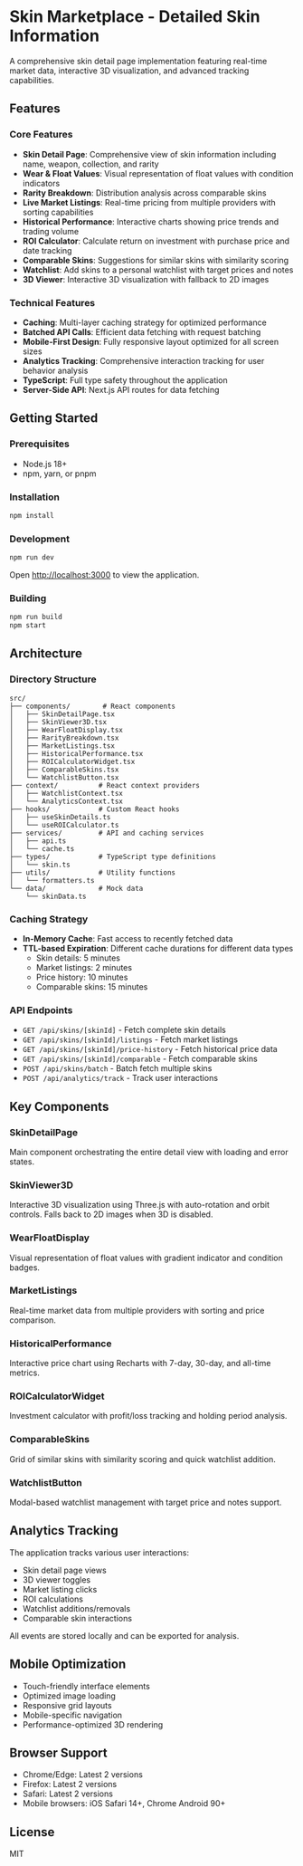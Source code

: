 # Skin Marketplace - Detailed Skin Information

A comprehensive skin detail page implementation featuring real-time market data, interactive 3D visualization, and advanced tracking capabilities.

## Features

### Core Features
- **Skin Detail Page**: Comprehensive view of skin information including name, weapon, collection, and rarity
- **Wear & Float Values**: Visual representation of float values with condition indicators
- **Rarity Breakdown**: Distribution analysis across comparable skins
- **Live Market Listings**: Real-time pricing from multiple providers with sorting capabilities
- **Historical Performance**: Interactive charts showing price trends and trading volume
- **ROI Calculator**: Calculate return on investment with purchase price and date tracking
- **Comparable Skins**: Suggestions for similar skins with similarity scoring
- **Watchlist**: Add skins to a personal watchlist with target prices and notes
- **3D Viewer**: Interactive 3D visualization with fallback to 2D images

### Technical Features
- **Caching**: Multi-layer caching strategy for optimized performance
- **Batched API Calls**: Efficient data fetching with request batching
- **Mobile-First Design**: Fully responsive layout optimized for all screen sizes
- **Analytics Tracking**: Comprehensive interaction tracking for user behavior analysis
- **TypeScript**: Full type safety throughout the application
- **Server-Side API**: Next.js API routes for data fetching

## Getting Started

### Prerequisites
- Node.js 18+ 
- npm, yarn, or pnpm

### Installation

```bash
npm install
```

### Development

```bash
npm run dev
```

Open [http://localhost:3000](http://localhost:3000) to view the application.

### Building

```bash
npm run build
npm start
```

## Architecture

### Directory Structure
```
src/
├── components/        # React components
│   ├── SkinDetailPage.tsx
│   ├── SkinViewer3D.tsx
│   ├── WearFloatDisplay.tsx
│   ├── RarityBreakdown.tsx
│   ├── MarketListings.tsx
│   ├── HistoricalPerformance.tsx
│   ├── ROICalculatorWidget.tsx
│   ├── ComparableSkins.tsx
│   └── WatchlistButton.tsx
├── context/          # React context providers
│   ├── WatchlistContext.tsx
│   └── AnalyticsContext.tsx
├── hooks/            # Custom React hooks
│   ├── useSkinDetails.ts
│   └── useROICalculator.ts
├── services/         # API and caching services
│   ├── api.ts
│   └── cache.ts
├── types/            # TypeScript type definitions
│   └── skin.ts
├── utils/            # Utility functions
│   └── formatters.ts
└── data/             # Mock data
    └── skinData.ts
```

### Caching Strategy
- **In-Memory Cache**: Fast access to recently fetched data
- **TTL-based Expiration**: Different cache durations for different data types
  - Skin details: 5 minutes
  - Market listings: 2 minutes
  - Price history: 10 minutes
  - Comparable skins: 15 minutes

### API Endpoints
- `GET /api/skins/[skinId]` - Fetch complete skin details
- `GET /api/skins/[skinId]/listings` - Fetch market listings
- `GET /api/skins/[skinId]/price-history` - Fetch historical price data
- `GET /api/skins/[skinId]/comparable` - Fetch comparable skins
- `POST /api/skins/batch` - Batch fetch multiple skins
- `POST /api/analytics/track` - Track user interactions

## Key Components

### SkinDetailPage
Main component orchestrating the entire detail view with loading and error states.

### SkinViewer3D
Interactive 3D visualization using Three.js with auto-rotation and orbit controls. Falls back to 2D images when 3D is disabled.

### WearFloatDisplay
Visual representation of float values with gradient indicator and condition badges.

### MarketListings
Real-time market data from multiple providers with sorting and price comparison.

### HistoricalPerformance
Interactive price chart using Recharts with 7-day, 30-day, and all-time metrics.

### ROICalculatorWidget
Investment calculator with profit/loss tracking and holding period analysis.

### ComparableSkins
Grid of similar skins with similarity scoring and quick watchlist addition.

### WatchlistButton
Modal-based watchlist management with target price and notes support.

## Analytics Tracking

The application tracks various user interactions:
- Skin detail page views
- 3D viewer toggles
- Market listing clicks
- ROI calculations
- Watchlist additions/removals
- Comparable skin interactions

All events are stored locally and can be exported for analysis.

## Mobile Optimization

- Touch-friendly interface elements
- Optimized image loading
- Responsive grid layouts
- Mobile-specific navigation
- Performance-optimized 3D rendering

## Browser Support

- Chrome/Edge: Latest 2 versions
- Firefox: Latest 2 versions
- Safari: Latest 2 versions
- Mobile browsers: iOS Safari 14+, Chrome Android 90+

## License

MIT
